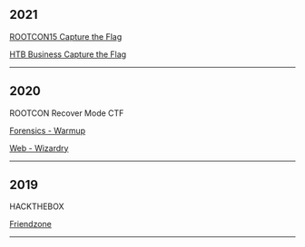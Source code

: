 ## 2021
[ROOTCON15 Capture the Flag](/content/2021_CTF/RC15/rootcon15ctf.md)

[HTB Business Capture the Flag](/content/2021_CTF/HTB/htb_business.md)

* * *
## 2020
ROOTCON Recover Mode CTF

[Forensics - Warmup](/content/2020_CTF/RC14/warmup/warmup.md)

[Web - Wizardry](/content/2020_CTF/RC14/wizardry/wizardry.md) 
* * *

## 2019
HACKTHEBOX

[Friendzone](/content/2019_CTF/HTB/friendzone/frienzone.md)

* * *